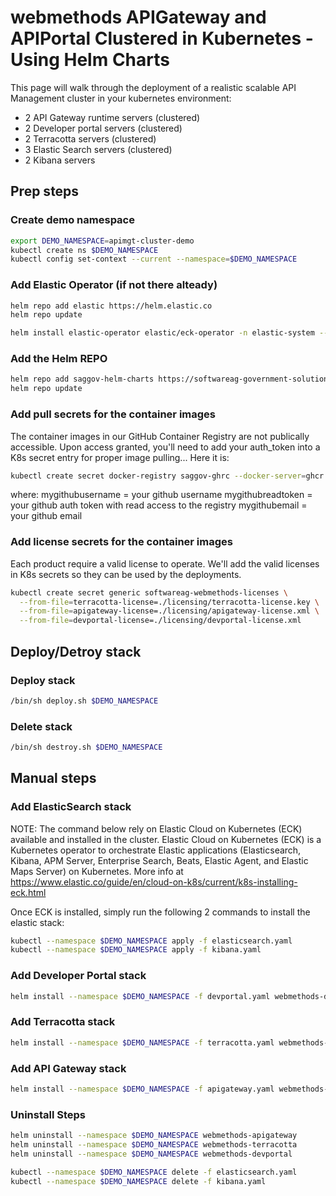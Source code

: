# webmethods APIGateway and APIPortal Clustered in Kubernetes - Using Helm Charts 

This page will walk through the deployment of a realistic scalable API Management cluster in your kubernetes environment:

 - 2 API Gateway runtime servers (clustered)
 - 2 Developer portal servers (clustered)
 - 2 Terracotta servers (clustered)
 - 3 Elastic Search servers (clustered)
 - 2 Kibana servers


## Prep steps

### Create demo namespace

```bash
export DEMO_NAMESPACE=apimgt-cluster-demo
kubectl create ns $DEMO_NAMESPACE
kubectl config set-context --current --namespace=$DEMO_NAMESPACE
```

### Add Elastic Operator (if not there alteady)

```bash
helm repo add elastic https://helm.elastic.co
helm repo update

helm install elastic-operator elastic/eck-operator -n elastic-system --create-namespace
```

### Add the Helm REPO

```bash
helm repo add saggov-helm-charts https://softwareag-government-solutions.github.io/saggov-helm-charts
helm repo update
```

### Add pull secrets for the container images

The container images in our GitHub Container Registry are not publically accessible. Upon access granted, you'll need to add your auth_token into a K8s secret entry for proper image pulling...
Here it is:

```bash
kubectl create secret docker-registry saggov-ghrc --docker-server=ghcr.io/softwareag-government-solutions --docker-username=mygithubusername --docker-password=mygithubreadtoken --docker-email=mygithubemail
```

where: 
mygithubusername = your github username
mygithubreadtoken = your github auth token with read access to the registry
mygithubemail = your github email

### Add license secrets for the container images

Each product require a valid license to operate. We'll add the valid licenses in K8s secrets so they can be used by the deployments.

```bash
kubectl create secret generic softwareag-webmethods-licenses \
  --from-file=terracotta-license=./licensing/terracotta-license.key \
  --from-file=apigateway-license=./licensing/apigateway-license.xml \
  --from-file=devportal-license=./licensing/devportal-license.xml
```

## Deploy/Detroy stack
### Deploy stack

```bash
/bin/sh deploy.sh $DEMO_NAMESPACE
```

### Delete stack

```bash
/bin/sh destroy.sh $DEMO_NAMESPACE
```

## Manual steps

### Add ElasticSearch stack

NOTE: The command below rely on Elastic Cloud on Kubernetes (ECK) available and installed in the cluster.
Elastic Cloud on Kubernetes (ECK) is a Kubernetes operator to orchestrate Elastic applications (Elasticsearch, Kibana, APM Server, Enterprise Search, Beats, Elastic Agent, and Elastic Maps Server) on Kubernetes. More info at https://www.elastic.co/guide/en/cloud-on-k8s/current/k8s-installing-eck.html

Once ECK is installed, simply run the following 2 commands to install the elastic stack:

```bash
kubectl --namespace $DEMO_NAMESPACE apply -f elasticsearch.yaml
kubectl --namespace $DEMO_NAMESPACE apply -f kibana.yaml
```

### Add Developer Portal stack

```bash
helm install --namespace $DEMO_NAMESPACE -f devportal.yaml webmethods-devportal saggov-helm-charts/webmethods-devportal
```

### Add Terracotta stack

```bash
helm install --namespace $DEMO_NAMESPACE -f terracotta.yaml webmethods-terracotta saggov-helm-charts/webmethods-terracotta
```

### Add API Gateway stack

```bash
helm install --namespace $DEMO_NAMESPACE -f apigateway.yaml webmethods-apigateway saggov-helm-charts/webmethods-apigateway
```

### Uninstall Steps

```bash
helm uninstall --namespace $DEMO_NAMESPACE webmethods-apigateway
helm uninstall --namespace $DEMO_NAMESPACE webmethods-terracotta
helm uninstall --namespace $DEMO_NAMESPACE webmethods-devportal

kubectl --namespace $DEMO_NAMESPACE delete -f elasticsearch.yaml
kubectl --namespace $DEMO_NAMESPACE delete -f kibana.yaml
```